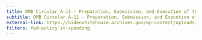 ```yaml
---
title: OMB Circular A-11 - Preparation, Submission, and Execution of the Budget
subtitle: OMB Circular A-11 - Preparation, Submission, and Execution of the Budget
external-link: https://bidenwhitehouse.archives.gov/wp-content/uploads/2018/06/a11.pdf
filters: fed-policy it-spending
---
```

